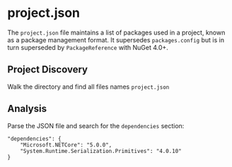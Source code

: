 # project.json

The `project.json` file maintains a list of packages used in a project, known as a package management format. It supersedes `packages.config` but is in turn superseded by `PackageReference` with NuGet 4.0+.

## Project Discovery

Walk the directory and find all files names `project.json`

## Analysis

Parse the JSON file and search for the `dependencies` section:

```
"dependencies": {
    "Microsoft.NETCore": "5.0.0",
    "System.Runtime.Serialization.Primitives": "4.0.10"
}
``` 
